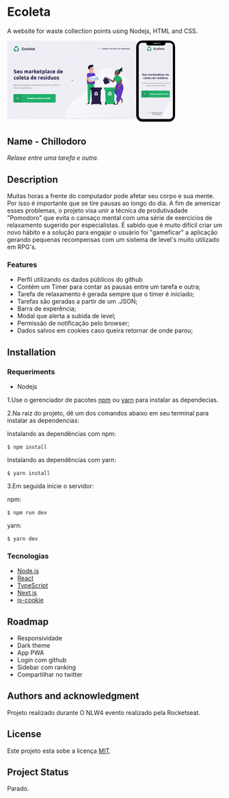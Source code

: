 <h1>Ecoleta</h1>
<p>A website for waste collection points using Nodejs, HTML and CSS.</p>

<img align="left" width="60%" margin-bottom="80px" src="https://github.com/FelipeFeitosaDev/ecoleta/blob/master/public/assets/ecoleta-desktop-view.gif" style="max-width:100%;">
<img width="18%" margin-bottom="80px" src="https://github.com/FelipeFeitosaDev/ecoleta/blob/master/public/assets/ecoleta-mobile-view.gif" style="max-width:100%;">


## Name - Chillodoro
*Relaxe entre uma tarefa e outra.*

## Description
Muitas horas a frente do computador pode afetar seu corpo e sua mente.
Por isso é importante que se tire pausas ao longo do dia. A fim de amenizar esses problemas, o projeto visa unir a técnica de produtivadade "Pomodoro" que evita o cansaço mental com uma série de exercicios de relaxamento sugerido por especialistas. 
É sabido que é muito difícil criar um novo hábito e a solução para engajar o usuário foi "gameficar" a aplicação gerando pequenas recompensas com um sistema de level's muito utilizado em RPG's.  

### Features
   * Perfil utilizando os dados públicos do github
   * Contém um Timer para contar as pausas entre um tarefa e outra;
   * Tarefa de relaxamento é gerada sempre que o timer é iniciado;
   * Tarefas são geradas a partir de um .JSON;
   * Barra de experência;
   * Modal que alerta a subida de level;
   * Permissão de notificação pelo browser;
   * Dados salvos em cookies caso queira retornar de onde parou;


## Installation

### Requeriments 
   * Nodejs

1.Use o gerenciador de pacotes [npm](https://www.npmjs.com/package/download) ou [yarn](https://classic.yarnpkg.com/en/docs/install/#mac-stable) para instalar as dependecias.

2.Na raiz do projeto, dê um dos comandos abaixo em seu terminal para instalar as dependencias:


   Instalando as dependências com npm:
    
    $ npm install

   Instalando as dependências com yarn:
   
    $ yarn install
   

3.Em seguida inicie o servidor: 

   npm:
    
    $ npm run dev

   yarn:
     
    $ yarn dev
    

### Tecnologias 

- [Node.js](https://nodejs.org/en/)
- [React](https://pt-br.reactjs.org/)
- [TypeScript](https://www.typescriptlang.org/)
- [Next.js](https://nextjs.org/)
- [js-cookie](https://github.com/js-cookie/js-cookie)

## Roadmap

- Responsividade
- Dark theme
- App PWA
- Login com github
- Sidebar com ranking
- Compartilhar no twitter

## Authors and acknowledgment
Projeto realizado durante O NLW4 evento realizado pela Rocketseat.

## License
Este projeto esta sobe a licença [MIT](./LICENSE).

## Project Status
Parado.

